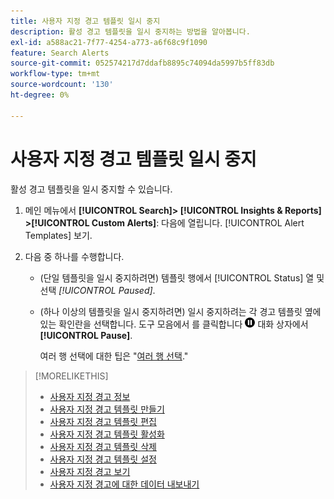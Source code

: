 ```yaml
---
title: 사용자 지정 경고 템플릿 일시 중지
description: 활성 경고 템플릿을 일시 중지하는 방법을 알아봅니다.
exl-id: a588ac21-7f77-4254-a773-a6f68c9f1090
feature: Search Alerts
source-git-commit: 052574217d7ddafb8895c74094da5997b5ff83db
workflow-type: tm+mt
source-wordcount: '130'
ht-degree: 0%

---
```


# 사용자 지정 경고 템플릿 일시 중지

활성 경고 템플릿을 일시 중지할 수 있습니다.

1. 메인 메뉴에서 **[!UICONTROL Search]> [!UICONTROL Insights & Reports] >[!UICONTROL Custom Alerts]**: 다음에 열립니다. [!UICONTROL Alert Templates] 보기.

1. 다음 중 하나를 수행합니다.

   * (단일 템플릿을 일시 중지하려면) 템플릿 행에서 [!UICONTROL Status] 열 및 선택 *[!UICONTROL Paused]*.

   * (하나 이상의 템플릿을 일시 중지하려면) 일시 중지하려는 각 경고 템플릿 옆에 있는 확인란을 선택합니다. 도구 모음에서 를 클릭합니다 ![일시 중지](/help/search-social-commerce/assets/pause.png "일시 중지") 대화 상자에서 **[!UICONTROL Pause]**.

     여러 행 선택에 대한 팁은 &quot;[여러 행 선택](/help/search-social-commerce/common-tasks/navigation-editing-selection/multiple-rows-select.md).&quot;

>[!MORELIKETHIS]
>
>* [사용자 지정 경고 정보](alert-about.md)
>* [사용자 지정 경고 템플릿 만들기](alert-template-create.md)
>* [사용자 지정 경고 템플릿 편집](alert-template-edit.md)
>* [사용자 지정 경고 템플릿 활성화](alert-template-activate.md)
>* [사용자 지정 경고 템플릿 삭제](alert-template-delete.md)
>* [사용자 지정 경고 템플릿 설정](alert-template-settings.md)
>* [사용자 지정 경고 보기](alert-view.md)
>* [사용자 지정 경고에 대한 데이터 내보내기](alert-export-data.md)
